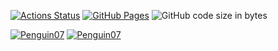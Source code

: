 [![Actions Status](https://github.com/fffelix-huang/CP-stuff/workflows/verify/badge.svg)](https://github.com/fffelix-huang/CP-stuff/actions)
[![GitHub Pages](https://img.shields.io/static/v1?label=GitHub+Pages&message=Felix's+Library+&color=brightgreen&logo=github)](https://fffelix-huang.github.io/CP-stuff/)
![GitHub code size in bytes](https://img.shields.io/github/languages/code-size/fffelix-huang/CP-stuff?style=flat-square)

[![Penguin07](https://img.shields.io/endpoint?url=https%3A%2F%2Fatcoder-badges.now.sh%2Fapi%2Fatcoder%2Fjson%2FPenguin07)](https://atcoder.jp/users/Penguin07)
[![Penguin07](https://img.shields.io/endpoint?url=https%3A%2F%2Fatcoder-badges.now.sh%2Fapi%2Fcodeforces%2Fjson%2FPenguin07)](https://codeforces.com/profile/Penguin07)
